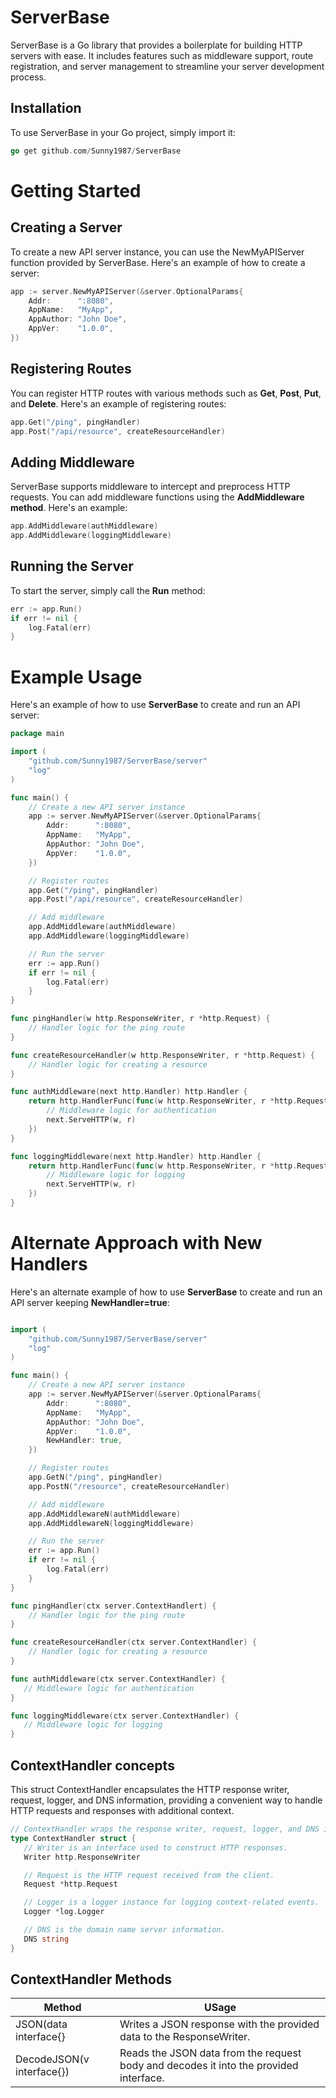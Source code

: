 # ServerBase

ServerBase is a Go library that provides a boilerplate for building HTTP servers with ease. It includes features such as middleware support, route registration, and server management to streamline your server development process.

## Installation

To use ServerBase in your Go project, simply import it:

```go
go get github.com/Sunny1987/ServerBase
```

# Getting Started

## Creating a Server
To create a new API server instance, you can use the NewMyAPIServer function provided by ServerBase. Here's an example of how to create a server:

```go
app := server.NewMyAPIServer(&server.OptionalParams{
    Addr:      ":8080",
    AppName:   "MyApp",
    AppAuthor: "John Doe",
    AppVer:    "1.0.0",
})
```

## Registering Routes
You can register HTTP routes with various methods such as **Get**, **Post**, **Put**, and **Delete**. Here's an example of registering routes:

```go
app.Get("/ping", pingHandler)
app.Post("/api/resource", createResourceHandler)
```

## Adding Middleware
ServerBase supports middleware to intercept and preprocess HTTP requests. You can add middleware functions using the **AddMiddleware method**. Here's an example:

```go
app.AddMiddleware(authMiddleware)
app.AddMiddleware(loggingMiddleware)
```

## Running the Server
To start the server, simply call the **Run** method:

```go
err := app.Run()
if err != nil {
    log.Fatal(err)
}
```

# Example Usage
Here's an example of how to use **ServerBase** to create and run an API server:

```go
package main

import (
    "github.com/Sunny1987/ServerBase/server"
    "log"
)

func main() {
    // Create a new API server instance
    app := server.NewMyAPIServer(&server.OptionalParams{
        Addr:      ":8080",
        AppName:   "MyApp",
        AppAuthor: "John Doe",
        AppVer:    "1.0.0",
    })

    // Register routes
    app.Get("/ping", pingHandler)
    app.Post("/api/resource", createResourceHandler)

    // Add middleware
    app.AddMiddleware(authMiddleware)
    app.AddMiddleware(loggingMiddleware)

    // Run the server
    err := app.Run()
    if err != nil {
        log.Fatal(err)
    }
}

func pingHandler(w http.ResponseWriter, r *http.Request) {
    // Handler logic for the ping route
}

func createResourceHandler(w http.ResponseWriter, r *http.Request) {
    // Handler logic for creating a resource
}

func authMiddleware(next http.Handler) http.Handler {
    return http.HandlerFunc(func(w http.ResponseWriter, r *http.Request) {
        // Middleware logic for authentication
        next.ServeHTTP(w, r)
    })
}

func loggingMiddleware(next http.Handler) http.Handler {
    return http.HandlerFunc(func(w http.ResponseWriter, r *http.Request) {
        // Middleware logic for logging
        next.ServeHTTP(w, r)
    })
}
```
# Alternate Approach with New Handlers
Here's an alternate example of how to use **ServerBase** to create and run an API server keeping **NewHandler=true**:

```go

import (
    "github.com/Sunny1987/ServerBase/server"
    "log"
)

func main() {
    // Create a new API server instance
    app := server.NewMyAPIServer(&server.OptionalParams{
        Addr:      ":8080",
        AppName:   "MyApp",
        AppAuthor: "John Doe",
        AppVer:    "1.0.0",
        NewHandler: true,
    })

    // Register routes
    app.GetN("/ping", pingHandler)
    app.PostN("/resource", createResourceHandler)

    // Add middleware
    app.AddMiddlewareN(authMiddleware)
    app.AddMiddlewareN(loggingMiddleware)

    // Run the server
    err := app.Run()
    if err != nil {
        log.Fatal(err)
    }
}

func pingHandler(ctx server.ContextHandlert) {
    // Handler logic for the ping route
}

func createResourceHandler(ctx server.ContextHandler) {
    // Handler logic for creating a resource
}

func authMiddleware(ctx server.ContextHandler) {
   // Middleware logic for authentication
}

func loggingMiddleware(ctx server.ContextHandler) {
   // Middleware logic for logging
}
```

## ContextHandler concepts
This struct ContextHandler encapsulates the HTTP response writer, request, logger, and DNS information, providing a convenient 
way to handle HTTP requests and responses with additional context.

 ```go
// ContextHandler wraps the response writer, request, logger, and DNS information.
type ContextHandler struct {
	// Writer is an interface used to construct HTTP responses.
	Writer http.ResponseWriter

	// Request is the HTTP request received from the client.
	Request *http.Request

	// Logger is a logger instance for logging context-related events.
	Logger *log.Logger

	// DNS is the domain name server information.
	DNS string
}
 ```

## ContextHandler Methods 

| Method | USage |
|----------|----------|
| JSON(data interface{} | Writes a JSON response with the provided data to the ResponseWriter. |
| DecodeJSON(v interface{}) | Reads the JSON data from the request body and decodes it into the provided interface. |

